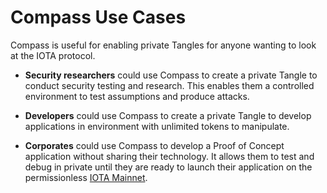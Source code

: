 # Compass Use Cases

Compass is useful for enabling private Tangles for anyone wanting to look at the IOTA protocol.

- **Security researchers** could use Compass to create a private Tangle to conduct security testing and research. This enables them a controlled environment to test assumptions and produce attacks.

- **Developers** could use Compass to create a private Tangle to develop applications in environment with unlimited tokens to manipulate.

- **Corporates** could use Compass to develop a Proof of Concept application without sharing their technology. It allows them to test and debug in private until they are ready to launch their application on the permissionless [IOTA Mainnet](#).
